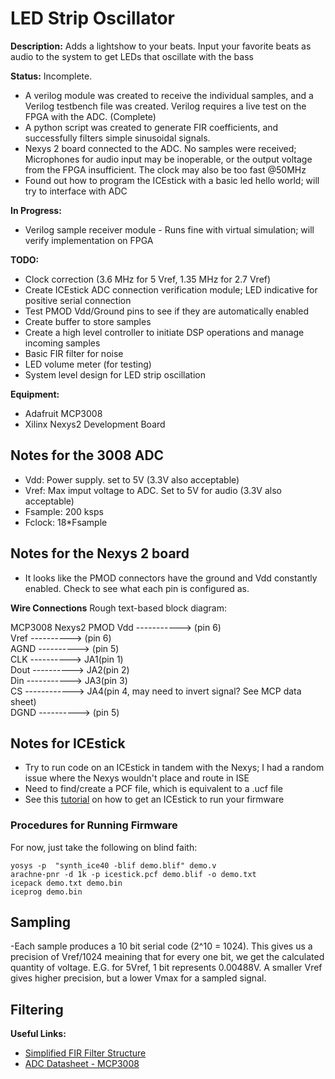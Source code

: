 # LED Strip Oscillator

**Description:** Adds a lightshow to your beats. Input your favorite beats as audio to the system to get LEDs that oscillate with the bass

**Status:** Incomplete. 
- A verilog module was created to receive the individual samples, and a Verilog testbench file was created. Verilog requires a live test on the FPGA with the ADC. (Complete)
- A python script was created to generate FIR coefficients, and successfully filters simple sinusoidal signals.
- Nexys 2 board connected to the ADC. No samples were received; Microphones for audio input may be inoperable, or the output voltage from the FPGA insufficient. The clock may also be too fast @50MHz
- Found out how to program the ICEstick with a basic led hello world; will try to interface with ADC

**In Progress:**
- Verilog sample receiver module - Runs fine with virtual simulation; will verify implementation on FPGA

**TODO:**
- Clock correction (3.6 MHz for 5 Vref, 1.35 MHz for 2.7 Vref)
- Create ICEstick ADC connection verification module; LED indicative for positive serial connection
- Test PMOD Vdd/Ground pins to see if they are automatically enabled
- Create buffer to store samples
- Create a high level controller to initiate DSP operations and manage incoming samples
- Basic FIR filter for noise 
- LED volume meter (for testing)
- System level design for LED strip oscillation

**Equipment:**
- Adafruit MCP3008
- Xilinx Nexys2 Development Board

## Notes for the 3008 ADC
- Vdd: Power supply. set to 5V (3.3V also acceptable)
- Vref: Max imput voltage to ADC. Set to 5V for audio (3.3V also acceptable)
- Fsample: 200 ksps
- Fclock: 18*Fsample

## Notes for the Nexys 2 board
- It looks like the PMOD connectors have the ground and Vdd constantly enabled. Check to see what each pin is configured as.

**Wire Connections**
Rough text-based block diagram:

MCP3008          Nexys2 PMOD
Vdd -----------> (pin 6)  
Vref ----------> (pin 6)  
AGND ----------> (pin 5)  
CLK  ----------> JA1(pin 1)  
Dout ----------> JA2(pin 2)  
Din -----------> JA3(pin 3)  
CS ------------> JA4(pin 4, may need to invert signal? See MCP data sheet)  
DGND ----------> (pin 5)  

## Notes for ICEstick
- Try to run code on an ICEstick in tandem with the Nexys; I had a random issue where the Nexys wouldn't place and route in ISE
- Need to find/create a PCF file, which is equivalent to a .ucf file
- See this [tutorial](https://www.youtube.com/watch?v=1CNVsxoLI60) on how to get an ICEstick to run your firmware

### Procedures for Running Firmware
For now, just take the following on blind faith:

`yosys -p  "synth_ice40 -blif demo.blif" demo.v`  
`arachne-pnr -d 1k -p icestick.pcf demo.blif -o demo.txt`  
`icepack demo.txt demo.bin`  
`iceprog demo.bin`  

## Sampling 
-Each sample produces a 10 bit serial code (2^10 = 1024). This gives us a precision of Vref/1024 meaining that for every one bit, we get the 
calculated quantity of voltage. E.G. for 5Vref, 1 bit represents 0.00488V. A smaller Vref gives higher precision, but a lower Vmax for a 
sampled signal.

## Filtering

**Useful Links:**
- [Simplified FIR Filter Structure](https://www.embedded.com/design/real-time-and-performance/4008837/DSP-Tricks-An-odd-way-to-build-a-simplified-FIR-filter-structure)
- [ADC Datasheet - MCP3008](https://cdn-shop.adafruit.com/datasheets/MCP3008.pdf)
